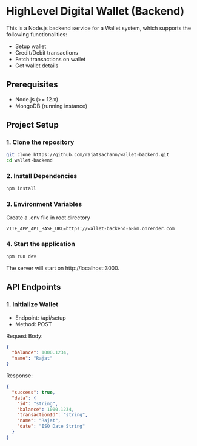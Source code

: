 # HighLevel Digital Wallet (Backend)

This is a Node.js backend service for a Wallet system, which supports the following functionalities:

- Setup wallet
- Credit/Debit transactions
- Fetch transactions on wallet
- Get wallet details

## Prerequisites

- Node.js (>= 12.x)
- MongoDB (running instance)

## Project Setup

### 1. Clone the repository

```bash
git clone https://github.com/rajatsachann/wallet-backend.git
cd wallet-backend
```
### 2. Install Dependencies
```bash
npm install
```
### 3. Environment Variables
Create a .env file in root directory
```
VITE_APP_API_BASE_URL=https://wallet-backend-a8km.onrender.com
```
### 4. Start the application
```bash
npm run dev
```
The server will start on http://localhost:3000.

## API Endpoints 

### 1. Initialize Wallet

- Endpoint: /api/setup
- Method: POST

Request Body:

```json
{
  "balance": 1000.1234,
  "name": "Rajat"
}
```
Response:

``` json
{
  "success": true,
  "data": {
    "id": "string",
    "balance": 1000.1234,
    "transactionId": "string",
    "name": "Rajat",
    "date": "ISO Date String"
  }
}
```

